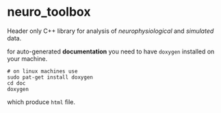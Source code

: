 # neuro_toolbox
Header only C++ library for analysis of *neurophysiological* and *simulated* data.

for auto-generated **documentation** you need to have `doxygen` installed on your machine.

```shell
# on linux machines use
sudo pat-get install doxygen
cd doc
doxygen 
```

which produce `html` file. 